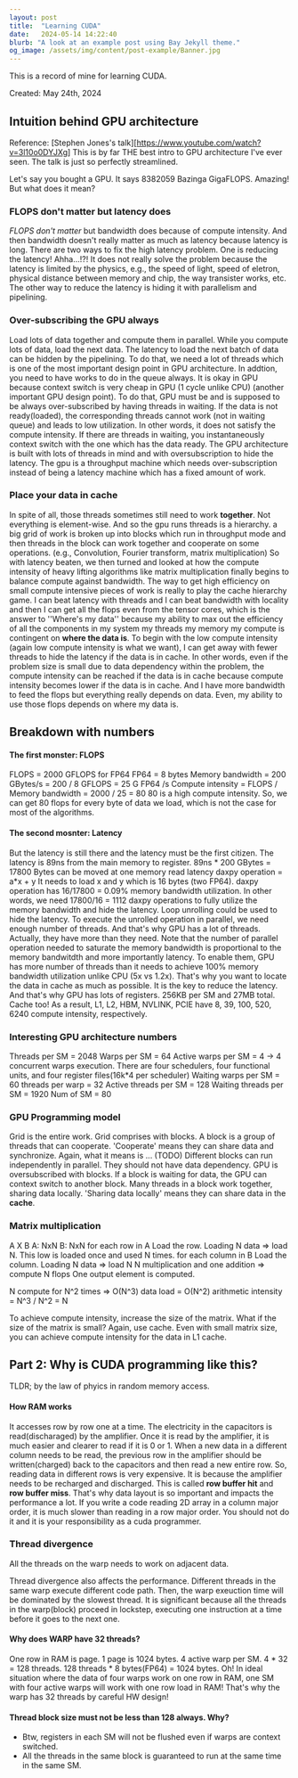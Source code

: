 ```yaml
---
layout: post
title:  "Learning CUDA"
date:   2024-05-14 14:22:40
blurb: "A look at an example post using Bay Jekyll theme."
og_image: /assets/img/content/post-example/Banner.jpg
---
```


This is a record of mine for learning CUDA.

Created: May 24th, 2024

## Intuition behind GPU architecture
Reference: [Stephen Jones's talk][https://www.youtube.com/watch?v=3l10o0DYJXg]
This is by far THE best intro to GPU architecture I've ever seen. The talk is just so perfectly streamlined.

Let's say you bought a GPU. It says 8382059 Bazinga GigaFLOPS. Amazing!
But what does it mean?

### FLOPS don't matter but latency does
*FLOPS don't matter* but bandwidth does because of compute intensity. And then bandwidth doesn't really matter as much as latency because latency is long. There are two ways to fix the high latency problem. One is reducing the latency! Ahha...!?! It does not really solve the problem because the latency is limited by the physics, e.g., the speed of light, speed of eletron, physical distance between memory and chip, the way transister works, etc. The other way to reduce the latency is hiding it with parallelism and pipelining. 

### Over-subscribing the GPU always
Load lots of data together and compute them in parallel. While you compute lots of data, load the next data. The latency to load the next batch of data can be hidden by the pipelining. To do that, we need a lot of threads which is one of the most important design point in GPU architecture. In addtion, you need to have works to do in the queue always. It is okay in GPU because context switch is very cheap in GPU (1 cycle unlike CPU) (another important GPU design point). To do that, GPU must be and is supposed to be always over-subscribed by having threads in waiting. If the data is not ready(loaded), the corresponding threads cannot work (not in waiting queue) and leads to low utilization. In other words, it does not satisfy the compute intensity. If there are threads in waiting, you instantaneously context switch with the one which has the data ready. 
The GPU architecture is built with lots of threads in mind and with oversubscription to hide the latency. The gpu is a throughput machine which needs over-subscription instead of being a latency machine which has a fixed amount of work. 

### Place your data in cache
In spite of all, those threads sometimes still need to work **together**. Not everything is element-wise. And so the gpu runs threads is a hierarchy. a big grid of work is broken up into blocks which run in throughput mode and then threads in the block can work together and cooperate on some operations. (e.g., Convolution, Fourier transform, matrix multiplication)
So with latency beaten, we then turned and looked at how the compute intensity of heavy lifting algorithms like matrix multiplication finally begins to balance compute against bandwidth. The way to get high efficiency on small compute intensive pieces of work is really to play the cache hierarchy game. I can beat latency with threads and I can beat bandwidth with locality and then I can get all the flops even from the tensor cores, which is the answer to ''Where's my data'' because my ability to max out the efficiency of all the components in my system my threads my memory my compute is contingent on **where the data is**. To begin with the low compute intensity (again low compute intensity is what we want), I can get away with fewer threads to hide the latency if the data is in cache. In other words, even if the problem size is small due to data dependency within the problem, the compute intensity can be reached if the data is in cache because compute intensity becomes lower if the data is in cache. And I have more bandwidth to feed the flops but everything really depends on data. Even, my ability to use those flops depends on where my data is.


## Breakdown with numbers

#### The first monster: FLOPS
FLOPS = 2000 GFLOPS for FP64
FP64 = 8 bytes
Memory bandwidth = 200 GBytes/s = 200 / 8 GFLOPS = 25 G FP64 /s
Compute intensity = FLOPS / Memory bandwidth = 2000 / 25 = 80
80 is a high compute intensity. So, we can get 80 flops for every byte of data we load, which is not the case for most of the algorithms.

#### The second mosnter: Latency
But the latency is still there and the latency must be the first citizen. The latency is 89ns from the main memory to register.
89ns * 200 GBytes = 17800 Bytes can be moved at one memory read latency
daxpy operation  = a*x + y
It needs to load x and y which is 16 bytes (two FP64).
daxpy operation has 16/17800 = 0.09% memory bandwidth utilization.
In other words, we need 17800/16 = 1112 daxpy operations to fully utilize the memory bandwidth and hide the latency.
Loop unrolling could be used to hide the latency. To execute the unrolled operation in parallel, we need enough number of threads. And that's why GPU has a lot of threads. Actually, they have more than they need.
Note that the number of parallel operation needed to saturate the memory bandwidth is proportional to the memory bandwitdth and more importantly latency. To enable them, GPU has more number of threads than it needs to achieve 100% memory bandwidth utilization unlike CPU (5x vs 1.2x). That's why you want to locate the data in cache as much as possible. It is the key to reduce the latency.
And that's why GPU has lots of registers. 256KB per SM and 27MB total.
Cache too!
As a result, L1, L2, HBM, NVLINK, PCIE have 8, 39, 100, 520, 6240 compute intensity, respectively.

### Interesting GPU architecture numbers
Threads per SM = 2048
Warps per SM = 64
Active warps per SM = 4 
-> 4 concurrent warps execution. There are four schedulers, four functional units, and four register files(16k*4 per scheduler)
Waiting warps per SM = 60
threads per warp = 32
Active threads per SM = 128
Waiting threads per SM = 1920
Num of SM = 80

### GPU Programming model
Grid is the entire work.
Grid comprises with blocks.
A block is a group of threads that can cooperate.
'Cooperate' means they can share data and synchronize.
Again, what it means is ... (TODO)
Different blocks can run independently in parallel. They should not have data dependency.
GPU is oversubscribed with blocks. If a block is waiting for data, the GPU can context switch to another block.
Many threads in a block work together, sharing data locally.
'Sharing data locally' means they can share data in the **cache**.

### Matrix multiplication
A X B
A: NxN
B: NxN
for each row in A
  Load the row. Loading N data => load N. This low is loaded once and used N times.
  for each column in B
    Load the column. Loading N data => load N
    N multiplication and one addition => compute N flops
    One output element is computed.

N compute for N^2 times => O(N^3) 
data load = O(N^2)
arithmetic intensity = N^3 / N^2 = N

To achieve compute intensity, increase the size of the matrix.
What if the size of the matrix is small?
Again, use cache.
Even with small matrix size, you can achieve compute intensity for the data in L1 cache.

## Part 2: Why is CUDA programming like this?

TLDR; by the law of phyics in random memory access.

#### How RAM works
It accesses row by row one at a time. The electricity in the capacitors is read(discharaged) by the amplifier. Once it is read by the amplifier, it is much easier and clearer to read if it is 0 or 1.
When a new data in a different column needs to be read, the previous row in the amplifier should be written(charged) back to the capacitors and then read a new entire row. So, reading data in different rows is very expensive. It is because the amplifier needs to be recharged and discharged. This is called **row buffer hit** and **row buffer miss**. That's why data layout is so important and impacts the performance a lot. If you write a code reading 2D array in a column major order, it is much slower than reading in a row major order. You should not do it and it is your responsibility as a cuda programmer.

### Thread divergence
All the threads on the warp needs to work on adjacent data.

Thread divergence also affects the performance. Different threads in the same warp execute different code path. Then, the warp exeuction time will be dominated by the slowest thread. It is significant because all the threads in the warp(block) proceed in lockstep, executing one instruction at a time before it goes to the next one.

#### Why does WARP have 32 threads?
One row in RAM is page. 1 page is 1024 bytes.
4 active warp per SM. 4 * 32 = 128 threads. 128 threads * 8 bytes(FP64) = 1024 bytes.
Oh! In ideal situation where the data of four warps work on one row in RAM, one SM with four active warps will work with one row load in RAM! That's why the warp has 32 threads by careful HW design!

#### Thread block size must not be less than 128 always. Why?


+ Btw, registers in each SM will not be flushed even if warps are context switched.
+ All the threads in the same block is guaranteed to run at the same time in the same SM.

